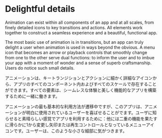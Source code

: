 Delightful details
===

Animation can exist within all components of an app and at all scales, from finely detailed icons to key transitions and actions. All elements work together to construct a seamless experience and a beautiful, functional app.

The most basic use of animation is in transitions, but an app can truly delight a user when animation is used in ways beyond the obvious. A menu icon that becomes an arrow or playback controls that smoothly change from one to the other serve dual functions: to inform the user and to imbue your app with a moment of wonder and a sense of superb craftsmanship. Users do notice such small details.

アニメーションは、キートランジションとアクションに細かく詳細なアイコンから、アプリのすべてのコンポーネント内およびすべてのスケールで存在することができます。すべての要素は、シームレスな体験と美しく機能的なアプリを構築するために一緒に働きます。

アニメーションの最も基本的な利用方法が遷移中ですが、このアプリは、アニメーションが明白に使用されているユーザーを喜ばせることがでます。ユーザに知らせると素晴らしい感覚でアプリを利用するために：他には二重の機能を果たすに滑らかに1から変更し矢印または再生コントロールとなっているメニューアイコンです。ユーザーは、このような小さな細部に気がつきます。